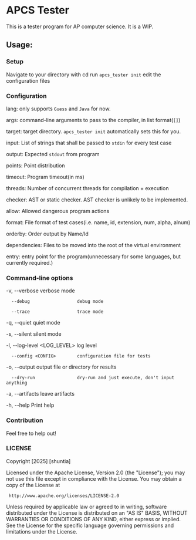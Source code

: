# APCS Tester

This is a tester program for AP computer science. It is a WIP.

## Usage:

### Setup

Navigate to your directory with cd
run `apcs_tester init`
edit the configuration files

### Configuration

lang: only supports `Guess` and `Java` for now.

args: command-line arguments to pass to the compiler, in list format(`[]`)

target: target directory. `apcs_tester init` automatically sets this for you.

input: List of strings that shall be passed to `stdin` for every test case

output: Expected `stdout` from program

points: Point distribution

timeout: Program timeout(in ms)

threads: Number of concurrent threads for compilation + execution

checker: AST or static checker. AST checker is unlikely to be implemented.

allow: Allowed dangerous program actions 

format: File format of test cases(i.e. name, id, extension, num, alpha, alnum)

orderby: Order output by Name/Id

dependencies: Files to be moved into the root of the virtual environment

entry: entry point for the program(unnecessary for some languages, but currently required.)


### Command-line options

  -v, --verbose                verbose mode

      --debug                  debug mode

      --trace                  trace mode

  -q, --quiet                  quiet mode

  -s, --silent                 silent mode

  -l, --log-level <LOG_LEVEL>  log level

      --config <CONFIG>        configuration file for tests

  -o, --output <OUTPUT>        output file or directory for results

      --dry-run                dry-run and just execute, don't input anything

  -a, --artifacts              leave artifacts

  -h, --help                   Print help


### Contribution

Feel free to help out!

### LICENSE

   Copyright [2025] [shuntia]

   Licensed under the Apache License, Version 2.0 (the "License");
   you may not use this file except in compliance with the License.
   You may obtain a copy of the License at

     http://www.apache.org/licenses/LICENSE-2.0

   Unless required by applicable law or agreed to in writing, software
   distributed under the License is distributed on an "AS IS" BASIS,
   WITHOUT WARRANTIES OR CONDITIONS OF ANY KIND, either express or implied.
   See the License for the specific language governing permissions and
   limitations under the License.

